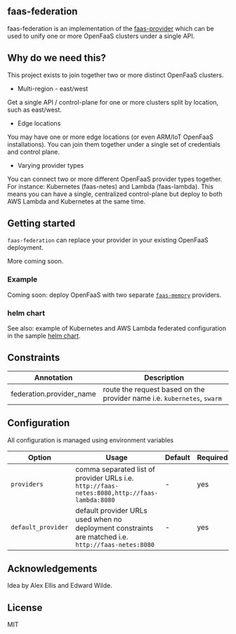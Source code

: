 faas-federation
-----

faas-federation is an implementation of the [faas-provider](https://github.com/openfaas/faas-provider) which can be used to unify one or more OpenFaaS clusters under a single API.

## Why do we need this?

This project exists to join together two or more distinct OpenFaaS clusters.

* Multi-region - east/west

Get a single API / control-plane for one or more clusters split by location, such as east/west.

* Edge locations

You may have one or more edge locations (or even ARM/IoT OpenFaaS installations). You can join them together under a single set of credentials and control plane.

* Varying provider types

You can connect two or more different OpenFaaS provider types together. For instance: Kubernetes (faas-netes) and Lambda (faas-lambda). This means you can have a single, centralized control-plane but deploy to both AWS Lambda and Kubernetes at the same time.

## Getting started

`faas-federation` can replace your provider in your existing OpenFaaS deployment.

More coming soon.

### Example

Coming soon: deploy OpenFaaS with two separate [`faas-memory`](https://github.com/openfaas-incubator/faas-memory) providers.

### helm chart

See also: example of Kubernetes and AWS Lambda federated configuration in the sample [helm chart](chart/of-federation).

## Constraints

| Annotation | Description |
| ----|----|
| federation.provider_name | route the request based on the provider name i.e. `kubernetes`, `swarm` |

## Configuration

All configuration is managed using environment variables

| Option                            | Usage      | Default                  | Required |
|-----------------------------------|------------|--------------------------|----------|
| `providers`           | comma separated list of provider URLs i.e. `http://faas-netes:8080,http://faas-lambda:8080` | - |   yes    |
| `default_provider`    | default provider URLs used when no deployment constraints are matched i.e. `http://faas-netes:8080` | - |   yes    |

## Acknowledgements

Idea by Alex Ellis and Edward Wilde.

## License

MIT
